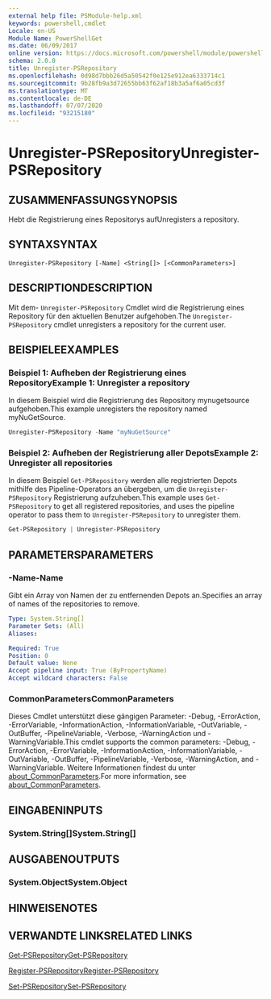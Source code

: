 ```yaml
---
external help file: PSModule-help.xml
keywords: powershell,cmdlet
Locale: en-US
Module Name: PowerShellGet
ms.date: 06/09/2017
online version: https://docs.microsoft.com/powershell/module/powershellget/unregister-psrepository?view=powershell-5.1&WT.mc_id=ps-gethelp
schema: 2.0.0
title: Unregister-PSRepository
ms.openlocfilehash: 0d98d7bbb26d5a50542f0e125e912ea6333714c1
ms.sourcegitcommit: 9b28fb9a3d72655bb63f62af18b3a5af6a05cd3f
ms.translationtype: MT
ms.contentlocale: de-DE
ms.lasthandoff: 07/07/2020
ms.locfileid: "93215180"
---
```

# <span data-ttu-id="21830-103">Unregister-PSRepository</span><span class="sxs-lookup"><span data-stu-id="21830-103">Unregister-PSRepository</span></span>

## <span data-ttu-id="21830-104">ZUSAMMENFASSUNG</span><span class="sxs-lookup"><span data-stu-id="21830-104">SYNOPSIS</span></span>
<span data-ttu-id="21830-105">Hebt die Registrierung eines Repositorys auf</span><span class="sxs-lookup"><span data-stu-id="21830-105">Unregisters a repository.</span></span>

## <span data-ttu-id="21830-106">SYNTAX</span><span class="sxs-lookup"><span data-stu-id="21830-106">SYNTAX</span></span>

```
Unregister-PSRepository [-Name] <String[]> [<CommonParameters>]
```

## <span data-ttu-id="21830-107">DESCRIPTION</span><span class="sxs-lookup"><span data-stu-id="21830-107">DESCRIPTION</span></span>

<span data-ttu-id="21830-108">Mit dem- `Unregister-PSRepository` Cmdlet wird die Registrierung eines Repository für den aktuellen Benutzer aufgehoben.</span><span class="sxs-lookup"><span data-stu-id="21830-108">The `Unregister-PSRepository` cmdlet unregisters a repository for the current user.</span></span>

## <span data-ttu-id="21830-109">BEISPIELE</span><span class="sxs-lookup"><span data-stu-id="21830-109">EXAMPLES</span></span>

### <span data-ttu-id="21830-110">Beispiel 1: Aufheben der Registrierung eines Repository</span><span class="sxs-lookup"><span data-stu-id="21830-110">Example 1: Unregister a repository</span></span>

<span data-ttu-id="21830-111">In diesem Beispiel wird die Registrierung des Repository mynugetsource aufgehoben.</span><span class="sxs-lookup"><span data-stu-id="21830-111">This example unregisters the repository named myNuGetSource.</span></span>

```powershell
Unregister-PSRepository -Name "myNuGetSource"
```

### <span data-ttu-id="21830-112">Beispiel 2: Aufheben der Registrierung aller Depots</span><span class="sxs-lookup"><span data-stu-id="21830-112">Example 2: Unregister all repositories</span></span>

<span data-ttu-id="21830-113">In diesem Beispiel `Get-PSRepository` werden alle registrierten Depots mithilfe des Pipeline-Operators an übergeben, um die `Unregister-PSRepository` Registrierung aufzuheben.</span><span class="sxs-lookup"><span data-stu-id="21830-113">This example uses `Get-PSRepository` to get all registered repositories, and uses the pipeline operator to pass them to `Unregister-PSRepository` to unregister them.</span></span>

```powershell
Get-PSRepository | Unregister-PSRepository
```

## <span data-ttu-id="21830-114">PARAMETERS</span><span class="sxs-lookup"><span data-stu-id="21830-114">PARAMETERS</span></span>

### <span data-ttu-id="21830-115">-Name</span><span class="sxs-lookup"><span data-stu-id="21830-115">-Name</span></span>

<span data-ttu-id="21830-116">Gibt ein Array von Namen der zu entfernenden Depots an.</span><span class="sxs-lookup"><span data-stu-id="21830-116">Specifies an array of names of the repositories to remove.</span></span>

```yaml
Type: System.String[]
Parameter Sets: (All)
Aliases:

Required: True
Position: 0
Default value: None
Accept pipeline input: True (ByPropertyName)
Accept wildcard characters: False
```

### <span data-ttu-id="21830-117">CommonParameters</span><span class="sxs-lookup"><span data-stu-id="21830-117">CommonParameters</span></span>

<span data-ttu-id="21830-118">Dieses Cmdlet unterstützt diese gängigen Parameter: -Debug, -ErrorAction, -ErrorVariable, -InformationAction, -InformationVariable, -OutVariable, -OutBuffer, -PipelineVariable, -Verbose, -WarningAction und -WarningVariable.</span><span class="sxs-lookup"><span data-stu-id="21830-118">This cmdlet supports the common parameters: -Debug, -ErrorAction, -ErrorVariable, -InformationAction, -InformationVariable, -OutVariable, -OutBuffer, -PipelineVariable, -Verbose, -WarningAction, and -WarningVariable.</span></span> <span data-ttu-id="21830-119">Weitere Informationen findest du unter [about_CommonParameters](https://go.microsoft.com/fwlink/?LinkID=113216).</span><span class="sxs-lookup"><span data-stu-id="21830-119">For more information, see [about_CommonParameters](https://go.microsoft.com/fwlink/?LinkID=113216).</span></span>

## <span data-ttu-id="21830-120">EINGABEN</span><span class="sxs-lookup"><span data-stu-id="21830-120">INPUTS</span></span>

### <span data-ttu-id="21830-121">System.String[]</span><span class="sxs-lookup"><span data-stu-id="21830-121">System.String[]</span></span>

## <span data-ttu-id="21830-122">AUSGABEN</span><span class="sxs-lookup"><span data-stu-id="21830-122">OUTPUTS</span></span>

### <span data-ttu-id="21830-123">System.Object</span><span class="sxs-lookup"><span data-stu-id="21830-123">System.Object</span></span>

## <span data-ttu-id="21830-124">HINWEISE</span><span class="sxs-lookup"><span data-stu-id="21830-124">NOTES</span></span>

## <span data-ttu-id="21830-125">VERWANDTE LINKS</span><span class="sxs-lookup"><span data-stu-id="21830-125">RELATED LINKS</span></span>

[<span data-ttu-id="21830-126">Get-PSRepository</span><span class="sxs-lookup"><span data-stu-id="21830-126">Get-PSRepository</span></span>](Get-PSRepository.md)

[<span data-ttu-id="21830-127">Register-PSRepository</span><span class="sxs-lookup"><span data-stu-id="21830-127">Register-PSRepository</span></span>](Register-PSRepository.md)

[<span data-ttu-id="21830-128">Set-PSRepository</span><span class="sxs-lookup"><span data-stu-id="21830-128">Set-PSRepository</span></span>](Set-PSRepository.md)
